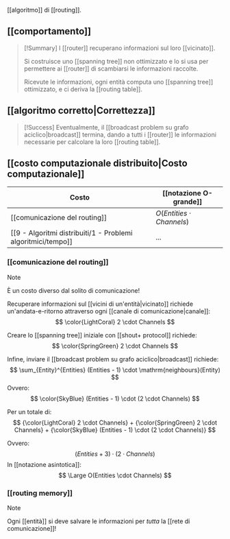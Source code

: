 [[algoritmo]] di [[routing]].

## [[comportamento]]

> [!Summary]
> I [[router]] recuperano informazioni sul loro [[vicinato]].
>
> Si costruisce uno [[spanning tree]] non ottimizzato e lo si usa per permettere ai [[router]] di scambiarsi le informazioni raccolte.
> 
> Ricevute le informazioni, ogni entità computa uno [[spanning tree]] ottimizzato, e ci deriva la [[routing table]].

## [[algoritmo corretto|Correttezza]]

> [!Success]
> Eventualmente, il [[broadcast problem su grafo aciclico|broadcast]] termina, dando a tutti i [[router]] le informazioni necessarie per calcolare la loro [[routing table]].

## [[costo computazionale distribuito|Costo computazionale]]

| Costo | [[notazione O-grande]] | 
|-|-|
| [[comunicazione del routing]] | $O(Entities \cdot Channels)$ |
| [[9 - Algoritmi distribuiti/1 - Problemi algoritmici/tempo]] | ... |

### [[comunicazione del routing]]

> [!Note]
> È un costo diverso dal solito di comunicazione!

Recuperare informazioni sul [[vicini di un'entità|vicinato]] richiede un'andata-e-ritorno attraverso ogni [[canale di comunicazione|canale]]:
$$
\color{LightCoral} 2 \cdot Channels
$$

Creare lo [[spanning tree]] iniziale con [[shout+ protocol]] richiede:
$$
\color{SpringGreen} 2 \cdot Channels
$$

Infine, inviare il [[broadcast problem su grafo aciclico|broadcast]] richiede:
$$
\sum_{Entity}^{Entities} (Entities - 1) \cdot \mathrm{neighbours}(Entity)
$$
Ovvero:
$$
\color{SkyBlue} (Entities - 1) \cdot (2 \cdot Channels)
$$

Per un totale di:
$$
{\color{LightCoral} 2 \cdot Channels}
+
{\color{SpringGreen} 2 \cdot Channels}
+
{\color{SkyBlue} (Entities - 1) \cdot (2 \cdot Channels)}
$$

Ovvero:
$$
(Entities + 3) \cdot (2 \cdot Channels)
$$
In [[notazione asintotica]]:
$$
\Large O(Entities \cdot Channels)
$$

### [[routing memory]]

> [!Note]
> Ogni [[entità]] si deve salvare le informazioni per *tutta* la [[rete di comunicazione]]!
